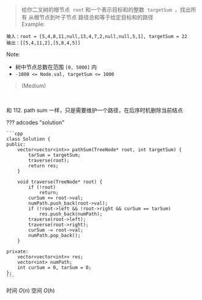 <!-- prettier-ignore-start -->

> 给你二叉树的根节点  `root` 和一个表示目标和的整数  `targetSum `，找出所有 从根节点到叶子节点 路径总和等于给定目标和的路径<br>
> Example:
```
输入：root = [5,4,8,11,null,13,4,7,2,null,null,5,1], targetSum = 22
输出：[[5,4,11,2],[5,8,4,5]]
```
Note:
>
-   树中节点总数在范围 `[0, 5000]` 内
-  `-1000 <= Node.val, targetSum <= 1000`
>
> (Medium)

<!-- prettier-ignore-end -->

<br>

和 112. path sum 一样，只是需要维护一个路径，在后序时机删除当前结点

??? adcodes "solution"

    ```cpp
    class Solution {
    public:
        vector<vector<int>> pathSum(TreeNode* root, int targetSum) {
            tarSum = targetSum;
            traverse(root);
            return res;
        }

        void traverse(TreeNode* root) {
            if (!root)
                return;
            curSum += root->val;
            numPath.push_back(root->val);
            if (!root->left && !root->right && curSum == tarSum)
                res.push_back(numPath);
            traverse(root->left);
            traverse(root->right);
            curSum -= root->val;
            numPath.pop_back();
        }

    private:
        vector<vector<int>> res;
        vector<int> numPath;
        int curSum = 0, tarSum = 0;
    };
    ```

时间 $O(n)$ 空间 $O(h)$
